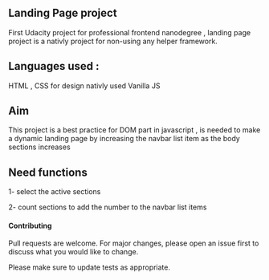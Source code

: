 ## Landing Page project
First Udacity project for professional frontend nanodegree , landing page project is a nativly project for non-using any helper framework.

## Languages used :
HTML , CSS for design 
nativly used Vanilla JS

## Aim
This project is a best practice for DOM part in javascript , is needed to make a dynamic landing page by increasing the navbar list item as the body sections increases 

## Need functions 
1- select the active sections 

2- count sections to add the number to the navbar list items 

#### Contributing
Pull requests are welcome. For major changes, please open an issue first to discuss what you would like to change.

Please make sure to update tests as appropriate.


